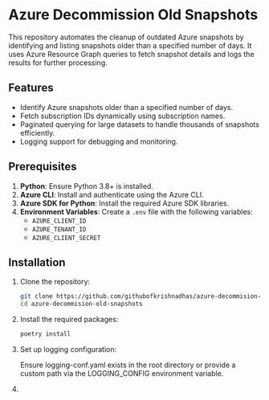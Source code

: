 # Azure Decommission Old Snapshots

This repository automates the cleanup of outdated Azure snapshots by identifying and listing snapshots older than a specified number of days. It uses Azure Resource Graph queries to fetch snapshot details and logs the results for further processing.

## Features

- Identify Azure snapshots older than a specified number of days.
- Fetch subscription IDs dynamically using subscription names.
- Paginated querying for large datasets to handle thousands of snapshots efficiently.
- Logging support for debugging and monitoring.

## Prerequisites

1. **Python**: Ensure Python 3.8+ is installed.
2. **Azure CLI**: Install and authenticate using the Azure CLI.
3. **Azure SDK for Python**: Install the required Azure SDK libraries.
4. **Environment Variables**: Create a `.env` file with the following variables:
   - `AZURE_CLIENT_ID`
   - `AZURE_TENANT_ID`
   - `AZURE_CLIENT_SECRET`

## Installation

1. Clone the repository:
   ```bash
   git clone https://github.com/githubofkrishnadhas/azure-decommision-old-snapshots.git
   cd azure-decommision-old-snapshots
    ```
2. Install the required packages:

    ```bash
    poetry install
    ```
3. Set up logging configuration:

   Ensure logging-conf.yaml exists in the root directory or provide a custom path via the LOGGING_CONFIG environment variable.

4. 